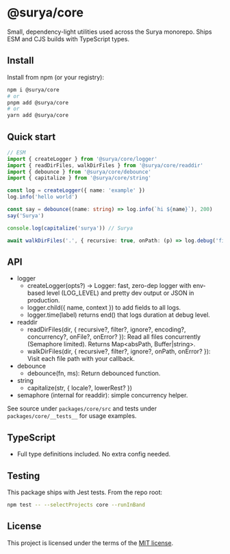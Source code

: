 # @surya/core

Small, dependency-light utilities used across the Surya monorepo. Ships ESM and CJS builds with TypeScript types.

## Install

Install from npm (or your registry):

```bash
npm i @surya/core
# or
pnpm add @surya/core
# or
yarn add @surya/core
```

## Quick start

```ts
// ESM
import { createLogger } from '@surya/core/logger'
import { readDirFiles, walkDirFiles } from '@surya/core/readdir'
import { debounce } from '@surya/core/debounce'
import { capitalize } from '@surya/core/string'

const log = createLogger({ name: 'example' })
log.info('hello world')

const say = debounce((name: string) => log.info(`hi ${name}`), 200)
say('Surya')

console.log(capitalize('surya')) // Surya

await walkDirFiles('.', { recursive: true, onPath: (p) => log.debug('file', { p }) })
```

## API

- logger
  - createLogger(opts?) -> Logger: fast, zero-dep logger with env-based level (LOG_LEVEL) and pretty dev output or JSON in production.
  - logger.child({ name, context }) to add fields to all logs.
  - logger.time(label) returns end() that logs duration at debug level.
- readdir
  - readDirFiles(dir, { recursive?, filter?, ignore?, encoding?, concurrency?, onFile?, onError? }): Read all files concurrently (Semaphore limited). Returns Map<absPath, Buffer|string>.
  - walkDirFiles(dir, { recursive?, filter?, ignore?, onPath, onError? }): Visit each file path with your callback.
- debounce
  - debounce(fn, ms): Return debounced function.
- string
  - capitalize(str, { locale?, lowerRest? })
- semaphore (internal for readdir): simple concurrency helper.

See source under `packages/core/src` and tests under `packages/core/__tests__` for usage examples.

## TypeScript

- Full type definitions included. No extra config needed.

## Testing

This package ships with Jest tests. From the repo root:

```bash
npm test -- --selectProjects core --runInBand
```

## License

This project is licensed under the terms of the [MIT license](https://github.com/frierendv/surya/blob/main/LICENSE).
